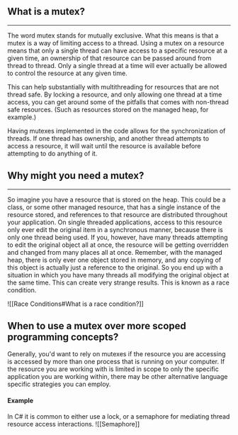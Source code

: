## What is a mutex?
---
The word mutex stands for mutually exclusive. What this means is that a mutex is a way of limiting access to a thread. Using a mutex on a resource means that only a single thread can have access to a specific resource at a given time, an ownership of that resource can be passed around from thread to thread. Only a single thread at a time will ever actually be allowed to control the resource at any given time.

This can help substantially with multithreading for resources that are not thread safe. By locking a resource, and only allowing one thread at a time access, you can get around some of the pitfalls that comes with non-thread safe resources. (Such as resources stored on the managed heap, for example.)

Having mutexes implemented in the code allows for the synchronization of threads. If one thread has ownership, and another thread attempts to access a resource, it will wait until the resource is available before attempting to do anything of it.

## Why might you need a mutex?
---
So imagine you have a resource that is stored on the heap. This could be a class, or some other managed resource, that has a single instance of the resource stored, and references to that resource are distributed throughout your application. On single threaded applications, access to this resource only ever edit the original item in a synchronous manner, because there is only one thread being used. If you, however, have many threads attempting to edit the original object all at once, the resource will be getting overridden and changed from many places all at once. Remember, with the managed heap, there is only ever one object stored in memory, and any copying of this object is actually just a reference to the original. So you end up with a situation in which you have many threads all modifying the original object at the same time. This can create very strange results. This is known as a race condition.

![[Race Conditions#What is a race condition?]]

## When to use a mutex over more scoped programming concepts?

Generally, you'd want to rely on mutexes if the resource you are accessing is accessed by more than one process that is running on your computer. If the resource you are working with is limited in scope to only the specific application you are working within, there may be other alternative language specific strategies you can employ.

#### Example
In C# it is common to either use a lock, or a semaphore for mediating thread resource access interactions.
![[Semaphore]]